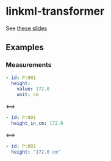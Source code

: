 # linkml-transformer

See [these slides](https://docs.google.com/presentation/d/1ctgT1IfwPjnFQO2Q0sYlM8qk0wiB2_32JyeKyN4Uf8k/edit)

## Examples

### Measurements

```yaml
- id: P:001
  height:
    value: 172.0
    unit: cm
```

<==>

```yaml
- id: P:001
  height_in_cm: 172.0
```

<==>

```yaml
- id: P:001
  height: "172.0 cm"
```
